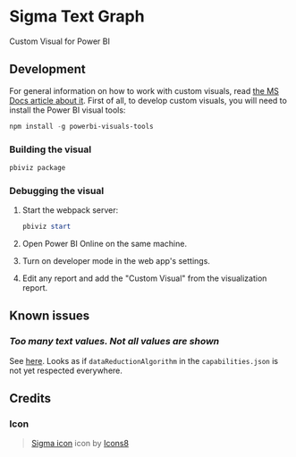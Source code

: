 # Sigma Text Graph
Custom Visual for Power BI

## Development

For general information on how to work with custom visuals, read [the MS Docs article about it](https://docs.microsoft.com/de-de/power-bi/developer/visuals/custom-visual-develop-tutorial). First of all, to develop custom visuals, you will need to install the Power BI visual tools:

```powershell
npm install -g powerbi-visuals-tools
```

### Building the visual

```powershell
pbiviz package
```

### Debugging the visual

1. Start the webpack server:

   ```powershell
   pbiviz start
   ```

2. Open Power BI Online on the same machine.
3. Turn on developer mode in the web app's settings.
4. Edit any report and add the "Custom Visual" from the visualization report.

## Known issues

### _Too many text values. Not all values are shown_

See [here](https://community.powerbi.com/t5/Custom-Visuals-Development/Text-Filter-is-limited-to-1000-values-exactly/td-p/383980). Looks as if `dataReductionAlgorithm` in the `capabilities.json` is not yet respected everywhere.

## Credits

### Icon

> <a target="_blank" href="https://icons8.com/icons/set/sigma">Sigma icon</a> icon by <a target="_blank" href="https://icons8.com">Icons8</a>
